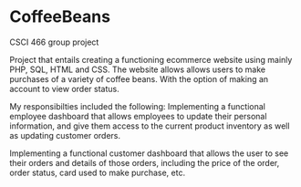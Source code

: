 # CoffeeBeans
CSCI 466 group project

Project that entails creating a functioning ecommerce website using mainly PHP, SQL, HTML and CSS.
The website allows allows users to make purchases of a variety of coffee beans. With the option of making an
account to view order status.

My responsibilties included the following:
Implementing a functional employee dashboard that allows employees to update their personal information, 
and give them access to the current product inventory as well as updating customer orders.

Implementing a functional customer dashboard that allows the user to see their orders and details of those orders,
including the price of the order, order status, card used to make purchase, etc.
